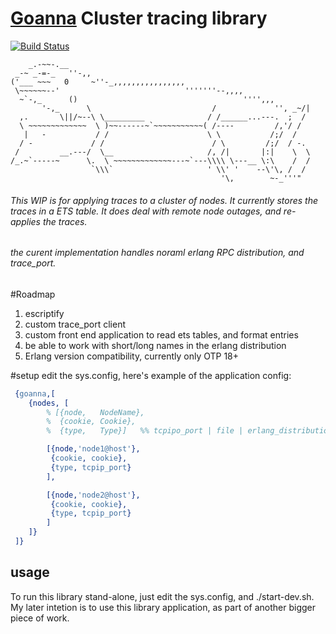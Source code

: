
# [Goanna](https://en.wikipedia.org/wiki/Goanna) Cluster tracing library
[![Build Status](https://travis-ci.org/ruanpienaar/goanna.svg?branch=master)](https://travis-ci.org/ruanpienaar/goanna)


```
    _.-~~-.__
 _-~ _-=-_   ''-,,
('___ ~~~   0     ~''-_,,,,,,,,,,,,,,,,
 \~~~~~~--'                            '''''''--,,,,
  ~`-,_      ()                                     '''',,,
       '-,_      \                           /             '', _~/|
  ,.       \||/~--\ \_________              / /______...---.  ;  /
  \ ~~~~~~~~~~~~~  \ )~~------~`~~~~~~~~~~~( /----         /,'/ /
   |   -           / /                      \ \           /;/  /
  / -             / /                        / \         /;/  / -.
 /         __.---/  \__                     /, /|       |:|    \  \
/_.~`-----~      \.  \ ~~~~~~~~~~~~~---~`---\\\\ \---__ \:\    /  /
                  `\\\`                     ' \\' '    --\'\, /  /
                                               '\,        ~-_'''"
```

###### This WIP is for applying traces to a cluster of nodes. It currently stores the traces in a ETS table. It does deal with remote node outages, and re-applies the traces.
###### the curent implementation handles noraml erlang RPC distribution, and trace_port.

#Roadmap
1. escriptify
2. custom trace_port client
3. custom front end application to read ets tables, and format entries
4. be able to work with short/long names in the erlang distribution
5. Erlang version compatibility, currently only OTP 18+


#setup
edit the sys.config, here's example of the application config:
```Erlang
 {goanna,[
    {nodes, [
        % [{node,   NodeName},
        %  {cookie, Cookie},
        %  {type,   Type}]   %% tcpipo_port | file | erlang_distribution

        [{node,'node1@host'},
         {cookie, cookie},
         {type, tcpip_port}
        ],

        [{node,'node2@host'},
         {cookie, cookie},
         {type, tcpip_port}
        ]
    ]}
 ]}
```

## usage
To run this library stand-alone, just edit the sys.config, and ./start-dev.sh.
My later intetion is to use this library application, as part of another bigger piece of work.
